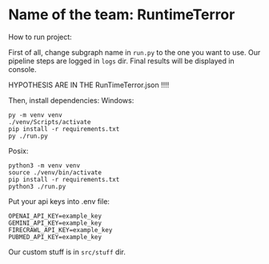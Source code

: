 # Name of the team: RuntimeTerror

How to run project:

First of all, change subgraph name in `run.py` to the one you want to use.
Our pipeline steps are logged in `logs` dir.
Final results will be displayed in console.

HYPOTHESIS ARE IN THE RunTimeTerror.json !!!!

Then, install dependencies:
Windows:

```
py -m venv venv
./venv/Scripts/activate
pip install -r requirements.txt
py ./run.py
```

Posix:

```
python3 -m venv venv
source ./venv/bin/activate
pip install -r requirements.txt
python3 ./run.py
```

Put your api keys into .env file:

```
OPENAI_API_KEY=example_key
GEMINI_API_KEY=example_key
FIRECRAWL_API_KEY=example_key
PUBMED_API_KEY=example_key
```


Our custom stuff is in `src/stuff` dir.
